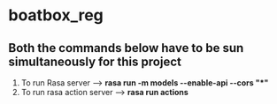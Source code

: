 # boatbox_reg


## Both the commands below have to be sun simultaneously for this project
 1. To run Rasa server --> <b>rasa run -m models --enable-api --cors "*"</b>
 2. To run rasa action server -->  <b>rasa run actions</b>
